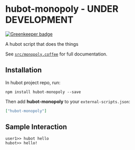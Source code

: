# hubot-monopoly - UNDER DEVELOPMENT

[![Greenkeeper badge](https://badges.greenkeeper.io/johngeorgewright/hubot-monopoly.svg)](https://greenkeeper.io/)

A hubot script that does the things

See [`src/monopoly.coffee`](src/monopoly.coffee) for full documentation.

## Installation

In hubot project repo, run:

`npm install hubot-monopoly --save`

Then add **hubot-monopoly** to your `external-scripts.json`:

```json
["hubot-monopoly"]
```

## Sample Interaction

```
user1>> hubot hello
hubot>> hello!
```
